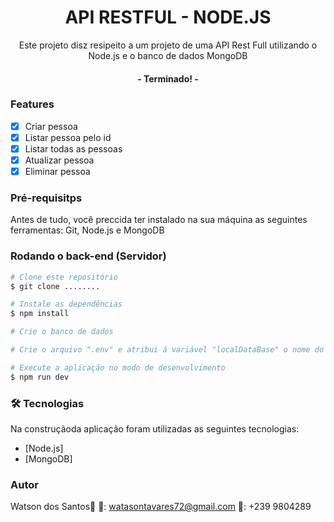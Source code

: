 <h1 align="center">API RESTFUL - NODE.JS</h1>
<p align="center">Este projeto disz resipeito a um projeto de uma API Rest Full utilizando o Node.js e o banco de dados MongoDB</p>
<h4 align="center">- Terminado! -</h4>

### Features

- [x] Criar pessoa
- [x] Listar pessoa pelo id
- [x] Listar todas as pessoas
- [x] Atualizar pessoa
- [x] Eliminar pessoa

### Pré-requisitps

Antes de tudo, você preccida ter instalado na sua máquina as seguintes ferramentas: Git, Node.js e MongoDB

### Rodando o back-end (Servidor)

```bash
# Clone este repositório
$ git clone ........

# Instale as dependências
$ npm install

# Crie o banco de dados

# Crie o arquivo ".env" e atribui á variável "localDataBase" o nome do seu banco de dados e á variavel "PORT" a porta que desejar

# Execute a aplicação no modo de desenvolvimento
$ npm run dev

```

### 🛠️ Tecnologias 

Na construçãoda aplicação foram utilizadas as seguintes tecnologias:

- [Node.js]
- [MongoDB]

### Autor
Watson dos Santos🚀
📩: watasontavares72@gmail.com
📱: +239 9804289
